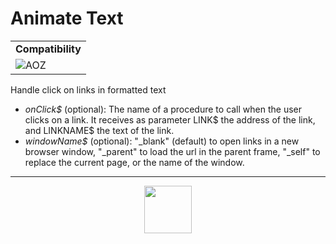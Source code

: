 # Animate Text
<table><tr><td colspan="2"><b>Compatibility</b></td></tr><tr><td><img src="https://drive.google.com/uc?export=view&id=1NbXQFq8_hw18wZSmQiAaH8PEkx0iN0ue" valign="center" all="AOZ" title="AOZ" /></td></tr></table>

Handle click on links in formatted text
- _onClick&dollar;_ (optional): The name of a procedure to call when the user clicks on a link. It receives as parameter LINK&dollar; the address of the link, and LINKNAME&dollar; the text of the link.
- _windowName&dollar;_ (optional): "_blank" (default) to open links in a new browser window, "_parent" to load the url in the parent frame, "_self" to replace the current page, or the name of the window.
---
<p align="center"><img valign="middle" width="76px" src="https://drive.google.com/uc?export=view&id=1c2KO0LJpvMS9X9CAGV6dOfciR7OWhdKA" /></p>